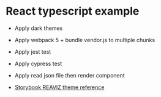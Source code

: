 # React typescript example

- Apply dark themes
- Apply webpack 5 + bundle vendor.js to multiple chunks
- Apply jest test
- Apply cypress test
- Apply read json file then render component


- [Storybook REAVIZ theme reference](https://github.com/reaviz/reaviz)
